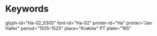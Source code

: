 # Keywords
glyph-id="Ha-02_0305"
font-id="Ha-02"
printer-id="Ha"
printer="Jan Haller"
period="1505–1525"
place="Kraków"
PT plate="165"
